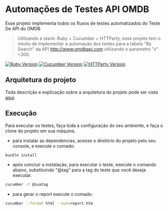 # Automações de Testes API OMDB

Esse projeto implementa todos os fluxos de testes automatizados do Teste De API do OMDB

> Utilizando a stack: Ruby + Cucumber + HTTParty, esse projeto tem o intuito de implementar a automação dos testes para a tabela "By Search" da API http://www.omdbapi.com utilizando o parametro "s"
=300. 

[![Ruby Version][ruby-image]][ruby-url]
[![Cucumber Version][cucumber-image]][cucumber-url]
[![HTTParty Version][httparty-image]][httparty-url]

## Arquitetura do projeto

Toda descrição e explicação sobre a arquitetura do projeto pode ser vista [aqui](https://drive.google.com/file/d/1JnrR4z01-a3m4alm7hE7L8k_z_Q3N7oa/view?usp=sharing). 


## Execução

Para executar os testes, faça toda a configuração do seu ambiente, e faça o clone do projeto em sua máquina.

* para instalar as dependencias, acesse o diretório do projeto pelo seu console, e execute o comado:

```sh
bundle install
```
* após concluir a instalação, para executar o teste, execute o comando abaixo, substituindo "@tag" para a tag do teste que você deseja executar.

```sh
cucumber -t @suatag
```

* para gerar o report execute o comado:

```sh
cucumber --format html --out=report.htm
```


[ruby-image]: https://img.shields.io/badge/ruby-2.6.5--1-red
[ruby-url]: https://www.ruby-lang.org/pt/
[cucumber-image]: https://img.shields.io/badge/cucumber-using-brightgreen
[cucumber-url]: https://cucumber.io/
[httparty-image]: https://img.shields.io/badge/httparty-0.18.1-yellow
[httparty-url]: https://rubygems.org/gems/httparty/versions/0.13.7?locale=pt-BR
